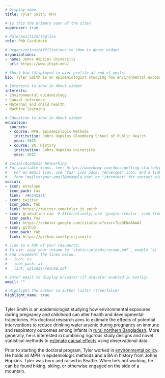 ```yaml
---
# Display name
title: Tyler Smith, MPH

# Is this the primary user of the site?
superuser: true

# Role/position/tagline
role: PhD Candidate

# Organizations/Affiliations to show in About widget
organizations:
- name: Johns Hopkins University
  url: https://www.jhsph.edu/

# Short bio (displayed in user profile at end of posts)
bio: Tyler Smith is an epidemiologist studying how environmental exposures during pregnancy and childhood can alter health and developmental trajectories.

# Interests to show in About widget
interests:
- Environmental epidemiology
- Causal inference
- Maternal and child health
- Machine learning

# Education to show in About widget
education:
  courses:
  - course: MPH, Epidemiologic Methods
    institution: Johns Hopkins Bloomberg School of Public Health
    year: 2015
  - course: BA, History
    institution: Johns Hopkins University
    year: 2011

# Social/Academic Networking
# For available icons, see: https://wowchemy.com/docs/getting-started/page-builder/#icons
#   For an email link, use "fas" icon pack, "envelope" icon, and a link in the
#   form "mailto:your-email@example.com" or "/#contact" for contact widget.
social:
- icon: envelope
  icon_pack: fas
  link: '/#contact'
- icon: twitter
  icon_pack: fab
  link: https://twitter.com/tyler_js_smith
- icon: graduation-cap  # Alternatively, use `google-scholar` icon from `ai` icon pack
  icon_pack: fas
  link: https://scholar.google.com/citations?user=TLeOENwAAAAJ
- icon: github
  icon_pack: fab
  link: https://github.com/tylerjssmith

# Link to a PDF of your resume/CV.
# To use: copy your resume to `static/uploads/resume.pdf`, enable `ai` icons in `params.toml`, 
# and uncomment the lines below.
# - icon: cv
#   icon_pack: ai
#   link: uploads/resume.pdf

# Enter email to display Gravatar (if Gravatar enabled in Config)
email: ""

# Highlight the author in author lists? (true/false)
highlight_name: true
---
```


Tyler Smith is an epidemiologist studying how environmental exposures during pregnancy and childhood can alter health and developmental trajectories. His doctoral research aims to estimate the effects of potential interventions to reduce drinking water arsenic during pregnancy on immune and respiratory outcomes among infants in [rural northern Bangladesh](https://doi.org/10.1111/ppe.12949). More generally, he is interested in combining rigorous study designs and novel statistical methods to [estimate causal effects](uploads/Smith_et_al_2022_EstimatingCausalEffects.pdf) using observational data. 

Prior to starting the doctoral program, Tyler worked in [environmental policy](https://doi.org/10.1371/journal.pone.0118138). He holds an MPH in epidemiologic methods and a BA in history from Johns Hopkins. Tyler was born and raised in Seattle. When he’s not working, he can be found hiking, skiing, or otherwise engaged on the side of a mountain.
